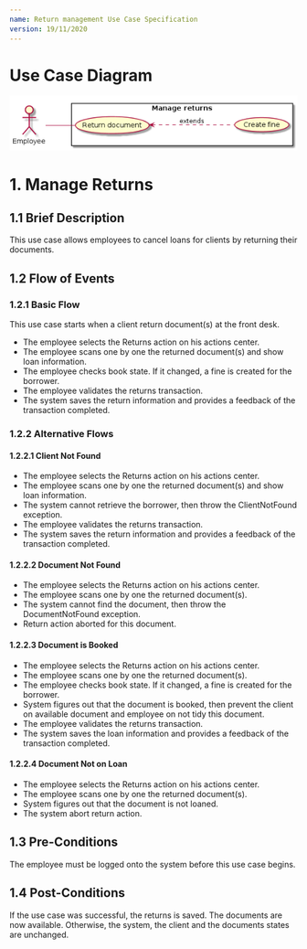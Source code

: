 ```yaml
---
name: Return management Use Case Specification
version: 19/11/2020
---
```


# Use Case Diagram

![Use Case Diagram](./return.png)

# 1. Manage Returns

## 1.1 Brief Description

This use case allows employees to cancel loans for clients by returning their documents.

## 1.2 Flow of Events

### 1.2.1 Basic Flow

This use case starts when a client return document(s) at the front desk.

* The employee selects the Returns action on his actions center.
* The employee scans one by one the returned document(s) and show loan information.
* The employee checks book state. If it changed, a fine is created for the borrower.
* The employee validates the returns transaction.
* The system saves the return information and provides a feedback of the transaction completed.

### 1.2.2 Alternative Flows

#### 1.2.2.1 Client Not Found

* The employee selects the Returns action on his actions center.
* The employee scans one by one the returned document(s) and show loan information.
* The system cannot retrieve the borrower, then throw the ClientNotFound exception.
* The employee validates the returns transaction.
* The system saves the return information and provides a feedback of the transaction completed.

#### 1.2.2.2 Document Not Found

* The employee selects the Returns action on his actions center.
* The employee scans one by one the returned document(s).
* The system cannot find the document, then throw the DocumentNotFound exception.
* Return action aborted for this document.

#### 1.2.2.3 Document is Booked

* The employee selects the Returns action on his actions center.
* The employee scans one by one the returned document(s).
* The employee checks book state. If it changed, a fine is created for the borrower.
* System figures out that the document is booked, then prevent the client on available document and employee on not tidy this document.
* The employee validates the returns transaction.
* The system saves the loan information and provides a feedback of the transaction completed.

#### 1.2.2.4 Document Not on Loan

* The employee selects the Returns action on his actions center.
* The employee scans one by one the returned document(s).
* System figures out that the document is not loaned.
* The system abort return action.

## 1.3 Pre-Conditions

The employee must be logged onto the system before this use case begins.

## 1.4 Post-Conditions

If the use case was successful, the returns is saved. The documents are now available. Otherwise, the
system, the client and the documents states are unchanged.